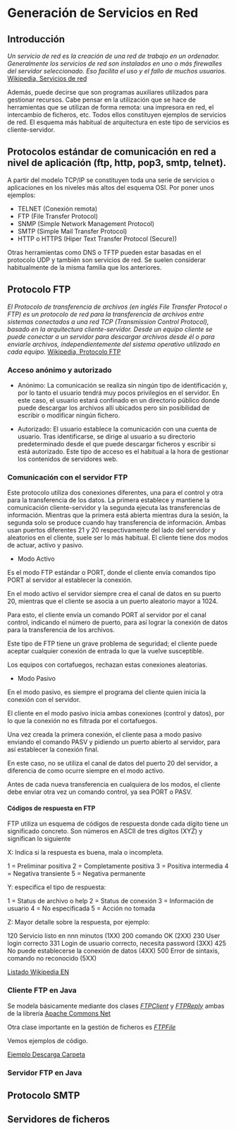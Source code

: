 # Generación de Servicios en Red

## Introducción

*Un servicio de red es la creación de una red de trabajo en un ordenador. Generalmente los servicios de red son instalados en uno o más firewalles del servidor seleccionado. Eso facilita el uso y el fallo de muchos usuarios.* [Wikipedia, Servicios de red](https://es.wikipedia.org/wiki/Servicio_de_red)

Además, puede decirse que son programas auxiliares utilizados para gestionar recursos. Cabe pensar en la utilización que se hace de herramientas que se utilizan de forma remota: una impresora en red, el intercambio de ficheros, etc. Todos ellos constituyen ejemplos de servicios de red. El esquema más habitual de arquitectura en este tipo de servicios es cliente-servidor.

## Protocolos estándar de comunicación en red a nivel de aplicación (ftp, http, pop3, smtp, telnet).

A partir del modelo TCP/IP se constituyen toda una serie de servicios o aplicaciones en los niveles más altos del esquema OSI. Por poner unos ejemplos:

* TELNET (Conexión remota)
* FTP (File Transfer Protocol)
* SNMP (Simple Network Management Protocol)
* SMTP (Simple Mail Transfer Protocol)
* HTTP o HTTPS (Hiper Text Transfer Protocol (Secure))

Otras herramientas como DNS o TFTP pueden estar basadas en el protocolo UDP y también son servicios de red. Se suelen considerar habitualmente de la misma familia que los anteriores.

## Protocolo FTP

*El Protocolo de transferencia de archivos (en inglés File Transfer Protocol o FTP) es un protocolo de red para la transferencia de archivos entre sistemas conectados a una red TCP (Transmission Control Protocol), basado en la arquitectura cliente-servidor. Desde un equipo cliente se puede conectar a un servidor para descargar archivos desde él o para enviarle archivos, independientemente del sistema operativo utilizado en cada equipo.* [Wikipedia, Protocolo FTP](https://es.wikipedia.org/wiki/Protocolo_de_transferencia_de_archivos)

### Acceso anónimo y autorizado

* Anónimo:  La comunicación se realiza sin ningún tipo de identificación y, por lo tanto el usuario tendrá muy pocos privilegios en el servidor. En este caso, el usuario estará confinado en un directorio público donde puede descargar los archivos allí ubicados pero sin posibilidad de escribir o modificar ningún fichero.

* Autorizado:  El usuario establece la comunicación con una cuenta de usuario. Tras identificarse, se dirige al usuario a su directorio predeterminado desde el que puede descargar ficheros y escribir si está autorizado. Este tipo de acceso es el habitual a la hora de gestionar los contenidos de servidores web.

### Comunicación con el servidor FTP

Este protocolo utiliza dos conexiones diferentes, una para el control y otra para la transferencia de los datos. La primera establece y mantiene la comunicación cliente-servidor y la segunda ejecuta las transferencias de información. Mientras que la primera está abierta mientras dura la sesión, la segunda solo se produce cuando hay transferencia de información. Ambas usan puertos diferentes 21 y 20 respectivamente del lado del servidor y aleatorios en el cliente, suele ser lo más habitual. El cliente tiene dos modos de actuar, activo y pasivo.


* Modo Activo

Es el modo FTP estándar o PORT, donde el cliente envía comandos tipo PORT al servidor al establecer la conexión.

En el modo activo el servidor siempre crea el canal de datos en su puerto 20, mientras que el cliente se asocia a un puerto aleatorio mayor a 1024.

Para esto, el cliente envía un comando PORT al servidor por el canal control, indicando el número de puerto, para así lograr la conexión de datos para la transferencia de los archivos.

Este tipo de FTP tiene un grave problema de seguridad; el cliente puede aceptar cualquier conexión de entrada lo que la vuelve susceptible.

Los equipos con cortafuegos, rechazan estas conexiones aleatorias.


[logo]: http://www.worldofintegration.com/sites/default/files/pictures_for_content/WOI_protocols/FTPactive.JPG "Esquema Modo Activo. Fuente: http://www.worldofintegration.com/sites/default/files/pictures_for_content/WOI_protocols/FTPactive.JPG"


* Modo Pasivo

En el modo pasivo, es siempre el programa del cliente quien inicia la conexión con el servidor.

El cliente en el modo pasivo inicia ambas conexiones (control y datos), por lo que la conexión no es filtrada por el cortafuegos.

Una vez creada la primera conexión, el cliente pasa a modo pasivo enviando el comando PASV y pidiendo un puerto abierto al servidor, para así establecer la conexión final.

En este caso, no se utiliza el canal de datos del puerto 20 del servidor, a diferencia de como ocurre siempre en el modo activo.

Antes de cada nueva transferencia en cualquiera de los modos, el cliente debe enviar otra vez un comando control, ya sea PORT o PASV.


[logo]: http://www.worldofintegration.com/sites/default/files/pictures_for_content/WOI_protocols/FTP_Passive.jpg "Esquema Modo Pasivo. Fuente: http://www.worldofintegration.com/sites/default/files/pictures_for_content/WOI_protocols/FTP_Passive.jpg"

#### Códigos de respuesta en FTP

FTP utiliza un esquema de códigos de respuesta donde cada dígito tiene un significado concreto. Son números en ASCII de tres dígitos (XYZ) y significan lo siguiente


X: Indica si la respuesta es buena, mala o incompleta.

1 = Preliminar positiva 
2 = Completamente positiva 
3 = Positiva intermedia 
4 = Negativa transiente 
5 = Negativa permanente

Y: especifica el tipo de respuesta:

1 = Status de archivo o help 
2 = Status de conexión 
3 = Información de usuario 
4 = No especificada 
5 = Acción no tomada

Z: Mayor detalle sobre la respuesta, por ejemplo:

120   Servicio listo en nnn minutos (1XX) 
200   comando OK (2XX) 
230   User login correcto 
331   Login de usuario correcto, necesita password (3XX) 
425   No puede establecerse la conexión de datos (4XX) 
500   Error de sintaxis, comando no reconocido (5XX)

[Listado Wikipedia EN](https://en.wikipedia.org/wiki/List_of_FTP_server_return_codes)


### Cliente FTP en Java

Se modela básicamente mediante dos clases *[FTPClient](https://commons.apache.org/proper/commons-net/apidocs/org/apache/commons/net/ftp/FTPClient.html)* y *[FTPReply](https://commons.apache.org/proper/commons-net/apidocs/org/apache/commons/net/ftp/FTPReply.html)* ambas de la librería [Apache Commons Net](http://commons.apache.org/proper/commons-net/)

Otra clase importante en la gestión de ficheros es *[FTPFile](https://commons.apache.org/proper/commons-net/apidocs/org/apache/commons/net/ftp/FTPFile.html)*

Vemos ejemplos de código. 

[Ejemplo Descarga Carpeta](https://es.stackoverflow.com/questions/115650/descargar-una-carpeta-de-ftp-desde-java-usando-ftpclient-apache-commons-net)


### Servidor FTP en Java

## Protocolo SMTP
## Servidores de ficheros
